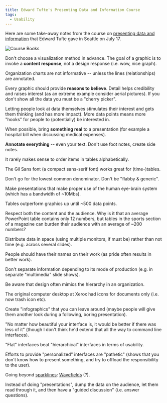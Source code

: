 ```yaml
---
title: Edward Tufte's Presenting Data and Information Course
tags:
  - Usability
---
```


Here are some take-away notes from the course on [presenting data and information](http://www.edwardtufte.com/tufte/courses) that Edward Tufte gave in Seattle on July 17.

![Course Books](tufte_books.gif)

Don't choose a visualization method in advance. The goal of a graphic is to invoke a **content response**, not a design response (i.e. wow, nice graph).

Organization charts are not informative -- unless the lines (relationships) are annotated.

Every graphic should provide **reasons to believe**. Detail helps credibility and raises interest (as an extreme example consider aerial pictures). If you don't show all the data you must be a "cherry picker".

Letting people look at data themselves stimulates their interest and gets them thinking (and has more impact). More data points means more "hooks" for people to (potentially) be interested in.

When possible, bring **something real** to a presentation (for example a hospital bill when discussing medical expenses).

**Annotate everything** -- even your text. Don't use foot notes, create side notes.

It rarely makes sense to order items in tables alphabetically.

The Gil Sans font (a compact sans-serif font) works great for (time-)tables.

Don't go for the lowest common denominator. Don't be "flabby & generic".

Make presentations that make proper use of the human eye-brain system (which has a bandwidth of ~10Mbs).

Tables outperform graphics up until ~500 data points.

Respect both the content and the audience. Why is it that an average PowerPoint table contains only 12 numbers, but tables in the sports section of a magazine can burden their audience with an average of ~200 numbers?

Distribute data in space (using multiple monitors, if must be) rather than not time (e.g. across several slides).

People should have their names on their work (as pride often results in better work).

Don't separate information depending to its mode of production (e.g. in separate "multimedia" slide shows).

Be aware that design often mimics the hierarchy in an organization.

The original computer desktop at Xerox had icons for documents only (i.e. now trash icon etc).

Create "infographics" that you can leave around (maybe people will give them another look during a following, boring presentation).

"No matter how beautiful your interface is, it would be better if there was less of it" (though I don't think he'd extend that all the way to command line interfaces).

"Flat" interfaces beat "hierarchical" interfaces in terms of usability.

Efforts to provide "personalized" interfaces are "pathetic" (shows that you don't know how to present something, and try to offload the responsibility to the user).

Going beyond [sparklines](http://en.wikipedia.org/wiki/Sparkline): [Wavefields](http://www.edwardtufte.com/bboard/q-and-a-fetch-msg?msg_id=0002vW&topic_id=1) (?).

Instead of doing "presentations", dump the data on the audience, let them read through it, and then have a "guided discussion" (i.e. answer questions).
